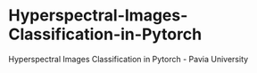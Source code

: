 # Hyperspectral-Images-Classification-in-Pytorch
Hyperspectral Images Classification in Pytorch - Pavia University
